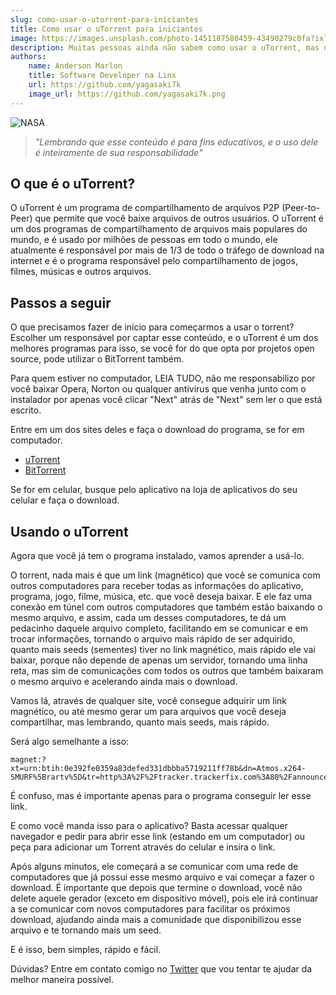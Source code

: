 ```yaml
---
slug: como-usar-o-utorrent-para-iniciantes
title: Como usar o uTorrent para iniciantes
image: https://images.unsplash.com/photo-1451187580459-43490279c0fa?ixlib=rb-4.0.3&ixid=MnwxMjA3fDB8MHxwaG90by1wYWdlfHx8fGVufDB8fHx8&auto=format&fit=crop&w=1172&q=80
description: Muitas pessoas ainda não sabem como usar o uTorrent, mas não se preocupe, pois neste artigo irei ensinar como usá-lo para iniciantes.
authors:
    name: Anderson Marlon
    title: Software Developer na Linx
    url: https://github.com/yagasaki7k
    image_url: https://github.com/yagasaki7k.png
---
```


![](https://images.unsplash.com/photo-1451187580459-43490279c0fa?ixlib=rb-4.0.3&ixid=MnwxMjA3fDB8MHxwaG90by1wYWdlfHx8fGVufDB8fHx8&auto=format&fit=crop&w=1172&q=80 "NASA")

> _"Lembrando que esse conteúdo é para fins educativos, e o uso dele é inteiramente de sua responsabilidade"_

## O que é o uTorrent?

O uTorrent é um programa de compartilhamento de arquivos P2P (Peer-to-Peer) que permite que você baixe arquivos de outros usuários. O uTorrent é um dos programas de compartilhamento de arquivos mais populares do mundo, e é usado por milhões de pessoas em todo o mundo, ele atualmente é responsável por mais de 1/3 de todo o tráfego de download na internet e é o programa responsável pelo compartilhamento de jogos, filmes, músicas e outros arquivos.

## Passos a seguir

O que precisamos fazer de inicio para começarmos a usar o torrent? Escolher um responsável por captar esse conteúdo, e o uTorrent é um dos melhores programas para isso, se você for do que opta por projetos open source, pode utilizar o BitTorrent também.

Para quem estiver no computador, LEIA TUDO, não me responsabilizo por você baixar Opera, Norton ou qualquer antivirus que venha junto com o instalador por apenas você clicar "Next" atrás de "Next" sem ler o que está escrito.

Entre em um dos sites deles e faça o download do programa, se for em computador. 

- [uTorrent](https://www.utorrent.com/intl/pt/downloads/win)
- [BitTorrent](https://www.bittorrent.com/downloads/complete/)
  
Se for em celular, busque pelo aplicativo na loja de aplicativos do seu celular e faça o download.

## Usando o uTorrent

Agora que você já tem o programa instalado, vamos aprender a usá-lo.

O torrent, nada mais é que um link (magnético) que você se comunica com outros computadores para receber todas as informações do aplicativo, programa, jogo, filme, música, etc. que você deseja baixar. E ele faz uma conexão em túnel com outros computadores que também estão baixando o mesmo arquivo, e assim, cada um desses computadores, te dá um pedacinho daquele arquivo completo, facilitando em se comunicar e em trocar informações, tornando o arquivo mais rápido de ser adquirido, quanto mais seeds (sementes) tiver no link magnético, mais rápido ele vai baixar, porque não depende de apenas um servidor, tornando uma linha reta, mas sim de comunicações com todos os outros que também baixaram o mesmo arquivo e acelerando ainda mais o download.

Vamos lá, através de qualquer site, você consegue adquirir um link magnético, ou até mesmo gerar um para arquivos que você deseja compartilhar, mas lembrando, quanto mais seeds, mais rápido. 

Será algo semelhante a isso:

```
magnet:?xt=urn:btih:0e392fe0359a83defed331dbbba5719211ff78b&dn=Atmos.x264-SMURF%5Brartv%5D&tr=http%3A%2F%2Ftracker.trackerfix.com%3A80%2Fannounce&tr=udp%3A%2F%2F9.rarbg.me%3A2730&tr=udp%3A%2F%2F9.rarbg.to%3A2870&tr=udp%3A%2F%2Ftracker.slowcheetah.org%3A14720&tr=udp%3A%2F%2Ftracker.fatkhoala.org%3A13790
```

É confuso, mas é importante apenas para o programa conseguir ler esse link.

E como você manda isso para o aplicativo? Basta acessar qualquer navegador e pedir para abrir esse link (estando em um computador) ou peça para adicionar um Torrent através do celular e insira o link.

Após alguns minutos, ele começará a se comunicar com uma rede de computadores que já possui esse mesmo arquivo e vai começar a fazer o download. É importante que depois que termine o download, você não delete aquele gerador (exceto em dispositivo móvel), pois ele irá continuar a se comunicar com novos computadores para facilitar os próximos download, ajudando ainda mais a comunidade que disponibilizou esse arquivo e te tornando mais um seed.

E é isso, bem simples, rápido e fácil.

Dúvidas? Entre em contato comigo no [Twitter](https://twitter.com/yagasaki7k) que vou tentar te ajudar da melhor maneira possível.
